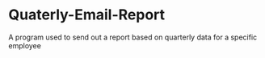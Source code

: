 # Quaterly-Email-Report
A program used to send out a report based on quarterly data for a specific employee

